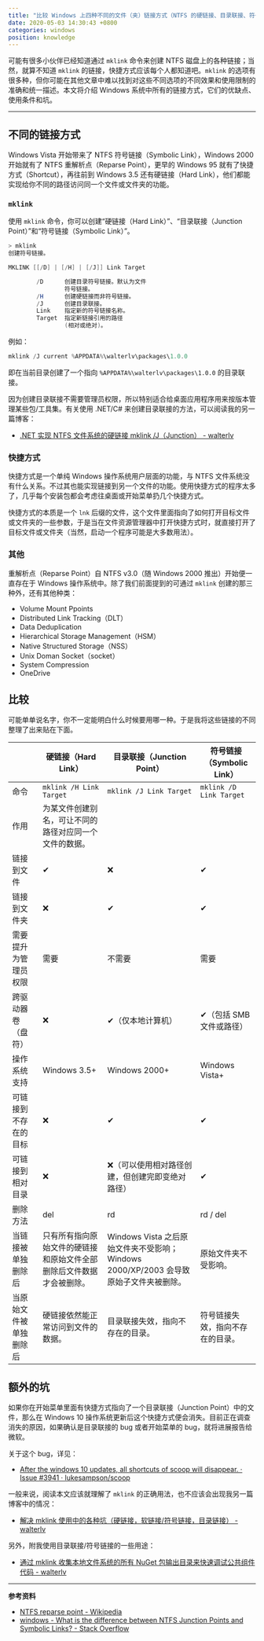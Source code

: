 ```yaml
---
title: "比较 Windows 上四种不同的文件（夹）链接方式（NTFS 的硬链接、目录联接、符号链接，和大家熟知的快捷方式）"
date: 2020-05-03 14:30:43 +0800
categories: windows
position: knowledge
---
```


可能有很多小伙伴已经知道通过 `mklink` 命令来创建 NTFS 磁盘上的各种链接；当然，就算不知道 `mklink` 的链接，快捷方式应该每个人都知道吧。`mklink` 的选项有很多种，但你可能在其他文章中难以找到对这些不同选项的不同效果和使用限制的准确和统一描述。本文将介绍 Windows 系统中所有的链接方式，它们的优缺点、使用条件和坑。

---

<div id="toc"></div>

## 不同的链接方式

Windows Vista 开始带来了 NTFS 符号链接（Symbolic Link），Windows 2000 开始就有了 NTFS 重解析点（Reparse Point），更早的 Windows 95 就有了快捷方式（Shortcut），再往前到 Windows 3.5 还有硬链接（Hard Link），他们都能实现给你不同的路径访问同一个文件或文件夹的功能。

### `mklink`

使用 `mklink` 命令，你可以创建“硬链接（Hard Link）”、“目录联接（Junction Point）”和“符号链接（Symbolic Link）”。

```powershell
> mklink
创建符号链接。

MKLINK [[/D] | [/H] | [/J]] Link Target

        /D      创建目录符号链接。默认为文件
                符号链接。
        /H      创建硬链接而非符号链接。
        /J      创建目录联接。
        Link    指定新的符号链接名称。
        Target  指定新链接引用的路径
                (相对或绝对)。
```

例如：

```powershell
mklink /J current %APPDATA%\walterlv\packages\1.0.0
```

即在当前目录创建了一个指向 `%APPDATA%\walterlv\packages\1.0.0` 的目录联接。

因为创建目录联接不需要管理员权限，所以特别适合给桌面应用程序用来按版本管理某些包/工具集。有关使用 .NET/C# 来创建目录联接的方法，可以阅读我的另一篇博客：

- [.NET 实现 NTFS 文件系统的硬链接 mklink /J（Junction） - walterlv](/post/mklink-junction-in-dotnet.html)

### 快捷方式

快捷方式是一个单纯 Windows 操作系统用户层面的功能，与 NTFS 文件系统没有什么关系。不过其也能实现链接到另一个文件的功能。使用快捷方式的程序太多了，几乎每个安装包都会考虑往桌面或开始菜单扔几个快捷方式。

快捷方式的本质是一个 `lnk` 后缀的文件，这个文件里面指向了如何打开目标文件或文件夹的一些参数，于是当在文件资源管理器中打开快捷方式时，就直接打开了目标文件或文件夹（当然，启动一个程序可能是大多数用法）。

### 其他

重解析点（Reparse Point）自 NTFS v3.0（随 Windows 2000 推出）开始便一直存在于 Windows 操作系统中。除了我们前面提到的可通过 `mklink` 创建的那三种外，还有其他种类：

- Volume Mount Ppoints
- Distributed Link Tracking（DLT）
- Data Deduplication
- Hierarchical Storage Management（HSM）
- Native Structured Storage（NSS）
- Unix Doman Socket（socket）
- System Compression
- OneDrive

## 比较

可能单单说名字，你不一定能明白什么时候要用哪一种。于是我将这些链接的不同整理了出来贴在下面。

|                        | 硬链接（Hard Link）                                          | 目录联接（Junction Point）                                   | 符号链接（Symbolic Link）        |
| ---------------------- | ------------------------------------------------------------ | ------------------------------------------------------------ | -------------------------------- |
| 命令                   | `mklink /H Link Target`                                      | `mklink /J Link Target`                                      | `mklink /D Link Target`          |
| 作用                   | 为某文件创建别名，可让不同的路径对应同一个文件的数据。       |                                                              |                                  |
| 链接到文件             | ✔                                                            | ❌                                                            | ✔                                |
| 链接到文件夹           | ❌                                                            | ✔                                                            | ✔                                |
| 需要提升为管理员权限   | 需要                                                         | 不需要                                                       | 需要                             |
| 跨驱动器卷（盘符）     | ❌                                                            | ✔（仅本地计算机）                                            | ✔（包括 SMB 文件或路径）         |
| 操作系统支持           | Windows 3.5+                                                 | Windows 2000+                                                | Windows Vista+                   |
| 可链接到不存在的目标   | ❌                                                            | ✔                                                            | ✔                                |
| 可链接到相对目录       | ❌                                                            | ❌（可以使用相对路径创建，但创建完即变绝对路径）              | ✔                                |
| 删除方法               | del                                                          | rd                                                           | rd / del                         |
| 当链接被单独删除后     | 只有所有指向原始文件的硬链接和原始文件全部删除后文件数据才会被删除。 | Windows Vista 之后原始文件夹不受影响；Windows 2000/XP/2003 会导致原始子文件夹被删除。 | 原始文件夹不受影响。             |
| 当原始文件被单独删除后 | 硬链接依然能正常访问到文件的数据。                           | 目录联接失效，指向不存在的目录。                             | 符号链接失效，指向不存在的目录。 |

## 额外的坑

如果你在开始菜单里面有快捷方式指向了一个目录联接（Junction Point）中的文件，那么在 Windows 10 操作系统更新后这个快捷方式便会消失。目前正在调查消失的原因，如果确认是目录联接的 bug 或者开始菜单的 bug，就将进展报告给微软。

关于这个 bug，详见：

- [After the windows 10 updates, all shortcuts of scoop will disappear. · Issue #3941 · lukesampson/scoop](https://github.com/lukesampson/scoop/issues/3941)

一般来说，阅读本文应该就理解了 `mklink` 的正确用法，也不应该会出现我另一篇博客中的情况：

- [解决 mklink 使用中的各种坑（硬链接，软链接/符号链接，目录链接） - walterlv](/post/problems-of-mklink.html)

另外，附我使用目录联接/符号链接的一些用途：

- [通过 mklink 收集本地文件系统的所有 NuGet 包输出目录来快速调试公共组件代码 - walterlv](/post/collect-nuget-output-folder-for-fast-package-debugging.html)

---

**参考资料**

- [NTFS reparse point - Wikipedia](https://en.wikipedia.org/wiki/NTFS_reparse_point)
- [windows - What is the difference between NTFS Junction Points and Symbolic Links? - Stack Overflow](https://stackoverflow.com/questions/9042542/what-is-the-difference-between-ntfs-junction-points-and-symbolic-links)

